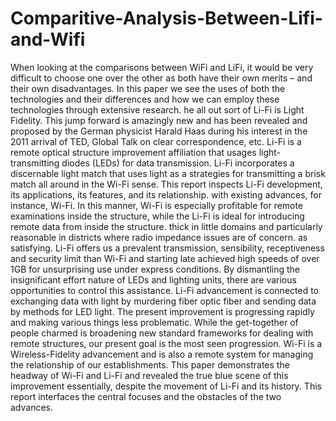 # Comparitive-Analysis-Between-Lifi-and-Wifi
When looking at the comparisons between WiFi and LiFi, it would be very difficult to choose one over the other as both have their own merits – and their own disadvantages. In this paper we see the uses of both the technologies and their differences and how we can employ these technologies through extensive research.
he all out sort of Li-Fi is Light Fidelity. This jump forward is amazingly new and has been revealed and
proposed by the German physicist Harald Haas during his interest in the 2011 arrival of TED, Global
Talk on clear correspondence, etc. Li-Fi is a remote optical structure improvement affiliation that
usages light-transmitting diodes (LEDs) for data transmission. Li-Fi incorporates a discernable light
match that uses light as a strategies for transmitting a brisk match all around in the Wi-Fi sense. This
report inspects Li-Fi development, its applications, its features, and its relationship. with existing
advances, for instance, Wi-Fi. In this manner, Wi-Fi is especially profitable for remote examinations
inside the structure, while the Li-Fi is ideal for introducing remote data from inside the structure. thick
in little domains and particularly reasonable in districts where radio impedance issues are of concern.
as satisfying. Li-Fi offers us a prevalent transmission, sensibility, receptiveness and security limit than
Wi-Fi and starting late achieved high speeds of over 1GB for unsurprising use under express conditions.
By dismantling the insignificant effort nature of LEDs and lighting units, there are various opportunities
to control this assistance. Li-Fi advancement is connected to exchanging data with light by murdering
fiber optic fiber and sending data by methods for LED light. The present improvement is progressing
rapidly and making various things less problematic. While the get-together of people charmed is
broadening new standard frameworks for dealing with remote structures, our present goal is the most
seen progression. Wi-Fi is a Wireless-Fidelity advancement and is also a remote system for managing
the relationship of our establishments. This paper demonstrates the headway of Wi-Fi and Li-Fi and
revealed the true blue scene of this improvement essentially, despite the movement of Li-Fi and its
history. This report interfaces the central focuses and the obstacles of the two advances. 
